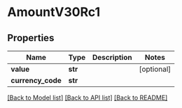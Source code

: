 # AmountV30Rc1

## Properties
Name | Type | Description | Notes
------------ | ------------- | ------------- | -------------
**value** | **str** |  | [optional] 
**currency_code** | **str** |  | 

[[Back to Model list]](../README.md#documentation-for-models) [[Back to API list]](../README.md#documentation-for-api-endpoints) [[Back to README]](../README.md)

